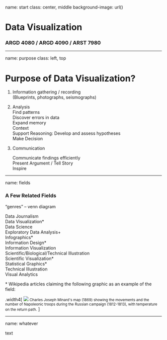 name: start
class: center, middle
background-image: url()

# Data Visualization
                
### ARGD 4080 / ARGD 4090 / ARST 7980
        
---
name: purpose
class: left, top

        
# Purpose of Data Visualization?
        
1. Information gathering / recording  	(Blueprints, photographs, seismographs)2. Analysis   	Find patterns  	Discover errors in data   	Expand memory  	Context  	Support Reasoning: Develop and assess hypotheses  	Make Decision  3. Communication	Communicate findings efficiently  	Present Argument / Tell Story  	Inspire        

---
name: fields

### A Few Related Fields“genres” – venn diagramData Journalism  
Data Visualization*  Data Science  Exploratory Data Analysis+  Infographics*  Information Design*  Information Visualization  Scientific/Biological/Technical Illustration  Scientific Visualization*  Statistical Graphics*  
Technical Illustration  Visual Analytics   \* Wikipedia articles claiming the following graphic as an example of the field:

.width4[
![](https://upload.wikimedia.org/wikipedia/commons/5/5f/Minard%27s_Map_%28vectorized%29.svg)
<small>Charles Joseph Minard's map (1869) showing the movements and the number of Napoleonic troops during the Russian campaign (1812-1813), with temperature on the return path.</small>
]

---
name: whatever

text
